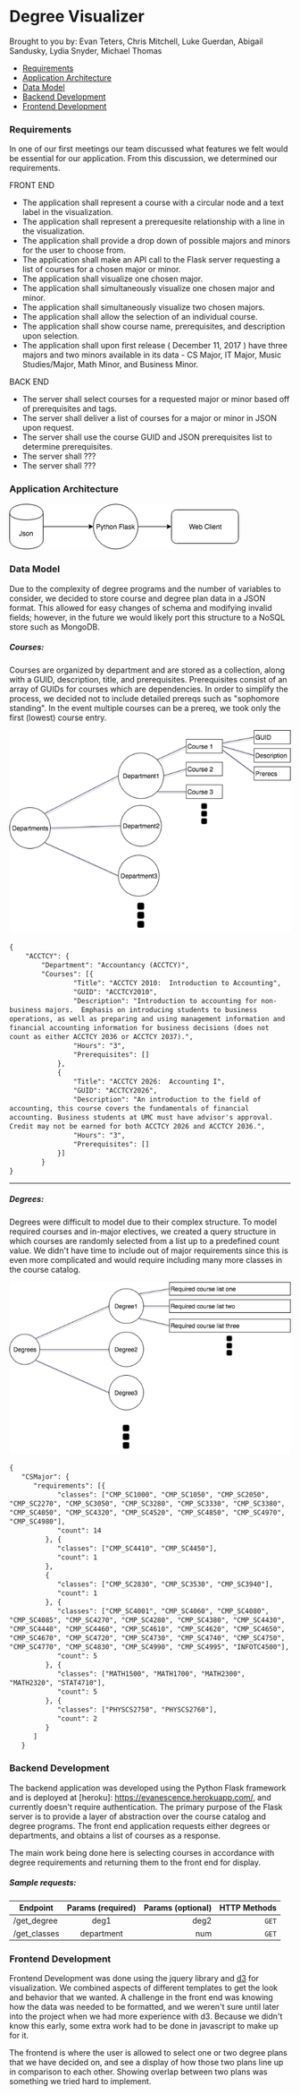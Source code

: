 # Degree Visualizer
Brought to you by: Evan Teters, Chris Mitchell, Luke Guerdan, Abigail Sandusky, Lydia Snyder, Michael Thomas   

- [Requirements](#requirements)
- [Application Architecture](#application-architecture)
- [Data Model](#data-model)
- [Backend Development](#backend-development)
- [Frontend Development](#frontend-development)




### Requirements

In one of our first meetings our team discussed what features we felt would be essential for our application. From this discussion, we determined our requirements.

FRONT END

* The application shall represent a course with a circular node and a text label in the visualization.
* The application shall represent a prerequesite relationship with a line in the visualization.
* The application shall provide a drop down of possible majors and minors for the user to choose from.
* The application shall make an API call to the Flask server requesting a list of courses for a chosen major or minor.
* The application shall visualize one chosen major.
* The application shall simultaneously visualize one chosen major and minor.
* The application shall simultaneously visualize two chosen majors.
* The application shall allow the selection of an individual course.
* The application shall show course name, prerequisites, and description upon selection.
* The application shall upon first release ( December 11, 2017 ) have three majors and two minors available in its data - CS Major, IT Major, Music Studies/Major, Math Minor, and Business Minor. 

BACK END

* The server shall select courses for a requested major or minor based off of prerequisites and tags.
* The server shall deliver a list of courses for a major or minor in JSON upon request.
* The server shall use the course GUID and JSON prerequisites list to determine prerequisites.
* The server shall ???
* The server shall ???

### Application Architecture

!["Application architecture"](docs/architecture.jpg "Application architecture")

### Data Model

Due to the complexity of degree programs and the number of variables to consider, we decided to store course and degree plan data in a JSON format. This allowed for easy changes of schema and modifying invalid fields; however, in the future we would likely port this structure to a NoSQL store such as MongoDB.

##### Courses:
Courses are organized by department and are stored as a collection, along with a GUID, description, title, and prerequisites. Prerequisites consist of an array of GUIDs for courses which are dependencies. In order to simplify the process, we decided not to include detailed prereqs such as "sophomore standing". In the event multiple courses can be a prereq, we took only the first (lowest) course entry.


!["Course data model"](docs/coursesdata.png "Course data model")

```
{
    "ACCTCY": {
        "Department": "Accountancy (ACCTCY)",
        "Courses": [{
                "Title": "ACCTCY 2010:  Introduction to Accounting",
                "GUID": "ACCTCY2010",
                "Description": "Introduction to accounting for non-business majors.  Emphasis on introducing students to business operations, as well as preparing and using management information and financial accounting information for business decisions (does not count as either ACCTCY 2036 or ACCTCY 2037).",
                "Hours": "3",
                "Prerequisites": []
            },
            {
                "Title": "ACCTCY 2026:  Accounting I",
                "GUID": "ACCTCY2026",
                "Description": "An introduction to the field of accounting, this course covers the fundamentals of financial accounting. Business students at UMC must have advisor's approval.  Credit may not be earned for both ACCTCY 2026 and ACCTCY 2036.",
                "Hours": "3",
                "Prerequisites": []
            }]
        }
}
```
*****
##### Degrees:

Degrees were difficult to model due to their complex structure. To model required courses and in-major electives, we created a query structure in which courses are randomly selected from a list up to a predefined count value. We didn't have time to include out of major requirements since this is even more complicated and would require including many more classes in the course catalog.

!["Degrees data model"](docs/degreesdata.png "Degrees data model")
```
{
   "CSMajor": {
      "requirements": [{
            "classes": ["CMP_SC1000", "CMP_SC1050", "CMP_SC2050", "CMP_SC2270", "CMP_SC3050", "CMP_SC3280", "CMP_SC3330", "CMP_SC3380", "CMP_SC4050", "CMP_SC4320", "CMP_SC4520", "CMP_SC4850", "CMP_SC4970", "CMP_SC4980"],
            "count": 14
         }, {
            "classes": ["CMP_SC4410", "CMP_SC4450"],
            "count": 1
         },
         {
            "classes": ["CMP_SC2830", "CMP_SC3530", "CMP_SC3940"],
            "count": 1
         }, {
            "classes": ["CMP_SC4001", "CMP_SC4060", "CMP_SC4080", "CMP_SC4085", "CMP_SC4270", "CMP_SC4280", "CMP_SC4380", "CMP_SC4430", "CMP_SC4440", "CMP_SC4460", "CMP_SC4610", "CMP_SC4620", "CMP_SC4650", "CMP_SC4670", "CMP_SC4720", "CMP_SC4730", "CMP_SC4740", "CMP_SC4750", "CMP_SC4770", "CMP_SC4830", "CMP_SC4990", "CMP_SC4995", "INFOTC4500"],
            "count": 5
         }, {
            "classes": ["MATH1500", "MATH1700", "MATH2300", "MATH2320", "STAT4710"],
            "count": 5
         }, {
            "classes": ["PHYSCS2750", "PHYSCS2760"],
            "count": 2
         }
      ]
   }
```
### Backend Development

The backend application was developed using the Python Flask framework and is deployed at [heroku]: https://evanescence.herokuapp.com/, and currently doesn't require authentication. The primary purpose of the Flask server is to provide a layer of abstraction over the course catalog and degree programs. The front end application requests either degrees or departments, and obtains a list of courses as a response.

The main work being done here is selecting courses in accordance with degree requirements and returning them to the front end for display.

##### Sample requests:

| Endpoint      | Params (required) | Params (optional)  | HTTP Methods
| ------------- |:------------------:| -----------------:|------------:|
| /get_degree   | deg1               | deg2              | `GET`
| /get_classes  | department         | num               | `GET`


### Frontend Development

Frontend Development was done using the jquery library and [d3](https://d3js.org/) for visualization. We combined aspects of different templates to get the look and behavior that we wanted. A challenge in the front end was knowing how the data was needed to be formatted, and we weren't sure until later into the project when we had more experience with d3. Because we didn't know this early, some extra work had to be done in javascript to make up for it.

The frontend is where the user is allowed to select one or two degree plans that we have decided on, and see a display of how those two plans line up in comparison to each other. Showing overlap between two plans was something we tried hard to implement.
